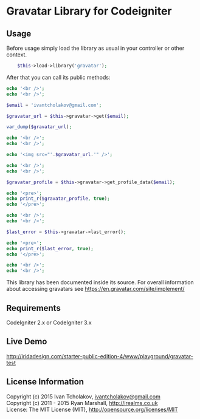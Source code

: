 Gravatar Library for Codeigniter
================================

Usage
-----

Before usage simply load the library as usual in your controller or other context.

```php
    $this->load->library('gravatar');
```

After that you can call its public methods:

```php
echo '<br />';
echo '<br />';

$email = 'ivantcholakov@gmail.com';

$gravatar_url = $this->gravatar->get($email);

var_dump($gravatar_url);

echo '<br />';
echo '<br />';

echo '<img src="'.$gravatar_url.'" />';

echo '<br />';
echo '<br />';

$gravatar_profile = $this->gravatar->get_profile_data($email);

echo '<pre>';
echo print_r($gravatar_profile, true);
echo '</pre>';

echo '<br />';
echo '<br />';

$last_error = $this->gravatar->last_error();

echo '<pre>';
echo print_r($last_error, true);
echo '</pre>';

echo '<br />';
echo '<br />';
```

This library has been documented inside its source. For overall information about accessing gravatars see https://en.gravatar.com/site/implement/

Requirements
------------

CodeIgniter 2.x or CodeIgniter 3.x

Live Demo
---------

http://iridadesign.com/starter-public-edition-4/www/playground/gravatar-test

License Information
-------------------

Copyright (c) 2015 Ivan Tcholakov, ivantcholakov@gmail.com  
Copyright (c) 2011 - 2015 Ryan Marshall, http://irealms.co.uk  
License: The MIT License (MIT), http://opensource.org/licenses/MIT
